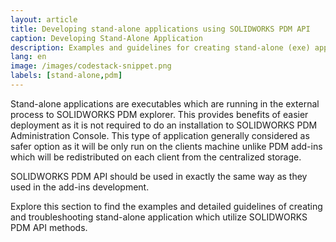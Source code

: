 ```yaml
---
layout: article
title: Developing stand-alone applications using SOLIDWORKS PDM API
caption: Developing Stand-Alone Application
description: Examples and guidelines for creating stand-alone (exe) applications with SOLIDWORKS PDM API
lang: en
image: /images/codestack-snippet.png
labels: [stand-alone,pdm]
---
```

Stand-alone applications are executables which are running in the external process to SOLIDWORKS PDM explorer. This provides benefits of easier deployment as it is not required to do an installation to SOLIDWORKS PDM Administration Console. This type of application generally considered as safer option as it will be only run on the clients machine unlike PDM add-ins which will be redistributed on each client from the centralized storage.

SOLIDWORKS PDM API should be used in exactly the same way as they used in the add-ins development.

Explore this section to find the examples and detailed guidelines of creating and troubleshooting stand-alone application which utilize SOLIDWORKS PDM API methods.